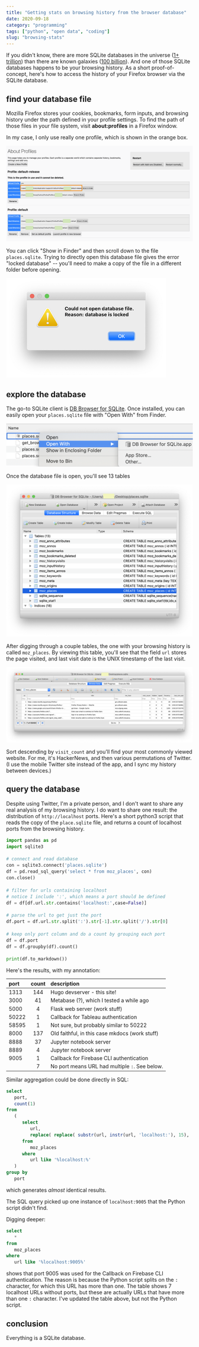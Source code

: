 ```yaml
---
title: "Getting stats on browsing history from the browser database"
date: 2020-09-18
category: "programming"
tags: ["python", "open data", "coding"]
slug: "browsing-stats"
---
```


If you didn't know, there are more SQLite databases in the universe ([1+ trillion](https://www.sqlite.org/mostdeployed.html)) than there are known galaxies ([100 billion](https://www.discovermagazine.com/the-sciences/how-many-galaxies-are-there-astronomers-are-revealing-the-enormity-of-the)). And one of those SQLite databases happens to be your browsing history. As a short proof-of-concept, here's how to access the history of your Firefox browser via the SQLite database.

## find your database file

Mozilla Firefox stores your cookies, bookmarks, form inputs, and browsing history under the path defined in your profile settings. To find the path of those files in your file system, visit **about:profiles** in a Firefox window.

In my case, I only use really one profile, which is shown in the orange box.

![showing file system path to profile in firefox](/images/firefox-profile-path.png)

You can click "Show in Finder" and then scroll down to the file `places.sqlite`. Trying to directly open this database file gives the error "locked database" -- you'll need to make a copy of the file in a different folder before opening.

![database is locked](/images/firefox-db-locked.png)

## explore the database

The go-to SQLite client is [DB Browser for SQLite](https://sqlitebrowser.org/). Once installed, you can easily open your `places.sqlite` file with "Open With" from Finder.

![opening the db file](/images/firefox-db-openwith.png)

Once the database file is open, you'll see 13 tables

![finding the right tables](/images/firefox-db-tables.png)

After digging through a couple tables, the one with your browsing history is called `moz_places`. By viewing this table, you'll see that the field `url` stores the page visited, and last visit date is the UNIX timestamp of the last visit.

![viewing the table with browsing history](/images/firefox-db-history-view.png)

Sort descending by `visit_count` and you'll find your most commonly viewed website. For me, it's HackerNews, and then various permutations of Twitter. (I use the mobile Twitter site instead of the app, and I sync my history between devices.)

## query the database

Despite using Twitter, I'm a private person, and I don't want to share any real analysis of my browsing history. I do want to share one result: the distribution of `http://localhost` ports. Here's a short python3 script that reads the copy of the `place.sqlite` file, and returns a count of localhost ports from the browsing history.

```python
import pandas as pd
import sqlite3

# connect and read database
con = sqlite3.connect('places.sqlite')
df = pd.read_sql_query('select * from moz_places', con)
con.close()

# filter for urls containing localhost
# notice I include ':', which means a port should be defined
df = df[df.url.str.contains('localhost:',case=False)]

# parse the url to get just the port
df.port = df.url.str.split(':').str[-1].str.split('/').str[0]

# keep only port column and do a count by grouping each port
df = df.port
df = df.groupby(df).count()

print(df.to_markdown())
```

Here's the results, with my annotation:

| port  | count | description                                    |
|:------|:-----:|:-----------------------------------------------|
| 1313  | 144   | Hugo devserver - this site!                    |
| 3000  | 41    | Metabase (?), which I tested a while ago       |
| 5000  | 4     | Flask web server (work stuff)                  |
| 50222 | 1     | Callback for Tableau authentication            |
| 58595 | 1     | Not sure, but probably similar to  50222       |
| 8000  | 137   | Old faithful, in this case mkdocs (work stuff) |
| 8888  | 37    | Jupyter notebook server                        |
| 8889  | 4     | Jupyter notebook server                        |
| 9005  | 1     | Callback for Firebase CLI authentication       |
|       | 7     | No port means URL had multiple `:`. See below. |


Similar aggregation could be done directly in SQL:

```sql
select
   port,
   count(1) 
from
   (
      select
         url,
         replace( replace( substr(url, instr(url, 'localhost:'), 15), 'localhost:' , ''), '/', '') as port 
      from
         moz_places 
      where
         url like '%localhost:%' 
   )
group by
   port
```

which generates _almost_ identical results.

The SQL query picked up one instance of `localhost:9005` that the Python script didn't find. 

Digging deeper:

```sql
select
   * 
from
   moz_places 
where
   url like '%localhost:9005%'
```

shows that port 9005 was used for the Callback on Firebase CLI authentication. The reason is because the Python script splits on the `:` character, for which this URL has more than one. The table shows 7 localhost URLs without ports, but these are actually URLs that have more than one `:` character. I've updated the table above, but not the Python script.

## conclusion

Everything is a SQLite database.